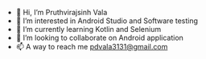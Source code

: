 - 👋 Hi, I’m Pruthvirajsinh Vala
- 👀 I’m interested in Android Studio and Software testing
- 🌱 I’m currently learning Kotlin and Selenium
- 💞️ I’m looking to collaborate on Android application
- 📫 A way to reach me pdvala3131@gmail.com

<!---
Pruthvirajsinh3131/Pruthvirajsinh3131 is a ✨ special ✨ repository because its `README.md` (this file) appears on your GitHub profile.
You can click the Preview link to take a look at your changes.
--->
